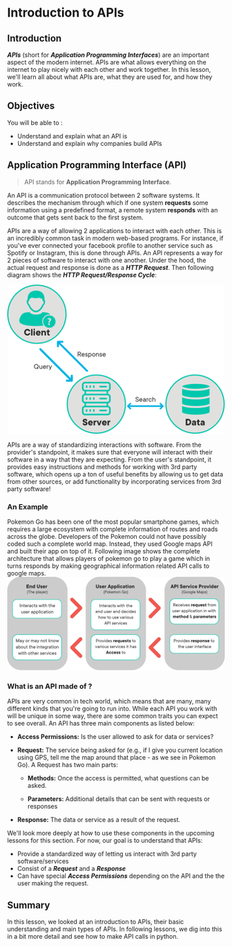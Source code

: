 
# Introduction to APIs

## Introduction 

**_APIs_** (short for **_Application Programming Interfaces_**) are an important aspect of the modern internet. APIs are what allows everything on the internet to play nicely with each other and work together. In this lesson, we'll learn all about what APIs are, what they are used for, and how they work. 

## Objectives
You will be able to : 
* Understand and explain what an API is
* Understand and explain why companies build APIs

## Application Programming Interface (API)

> API stands for **Application Programming Interface**. 

An API is a communication protocol between 2 software systems. It describes the mechanism through which if one system **requests** some information using a predefined format, a remote system **responds** with an outcome that gets sent back to the first system. 

APIs are a way of allowing 2 applications to interact with each other. This is an incredibly common task in modern web-based programs. For instance, if you've ever connected your facebook profile to another service such as Spotify or Instagram, this is done through APIs. An API represents a way for 2 pieces of software to interact with one another. Under the hood, the actual request and response is done as a **_HTTP Request_**. Then following diagram shows the **_HTTP Request/Response Cycle_**:

<img src="images/new_client-server-illustration.png" width="600">

APIs are a way of standardizing interactions with software. From the provider's standpoint, it makes sure that everyone will interact with their software in a way that they are expecting. From the user's standpoint, it provides easy instructions and methods for working with 3rd party software, which opens up a ton of useful benefits by allowing us to get data from other sources, or add functionality by incorporating services from 3rd party software!


### An Example

Pokemon Go has been one of the most popular smartphone games, which requires a large ecosystem with complete information of routes and roads across the globe. Developers of the Pokemon could not have possibly coded such a complete world map. Instead, they used Google maps API and built their app on top of it. Following image shows the complete architecture that allows players of pokemon go to play a game which in turns responds by making geographical information related API calls to google maps.  
<img src="images/new_api4.png" width="750">

### What is an API made of ?

APIs are very common in tech world, which means that are many, many different kinds that you're going to run into. While each API you work with will be unique in some way, there are some common traits you can expect to see overall. An API has three main components as listed below:

* **Access Permissions:** Is the user allowed to ask for data or services?
* **Request:** The service being asked for (e.g., if I give you current location using GPS, tell me the map around that place - as we see in Pokemon Go).  A Request has two main parts:

    * **Methods:** Once the access is permitted, what questions can be asked.
    
    * **Parameters:** Additional details that can be sent with requests or responses

* **Response:** The data or service as a result of the request.

We'll look more deeply at how to use these components in the upcoming lessons for this section. For now, our goal is to understand that APIs:

* Provide a standardized way of letting us interact with 3rd party software/services
* Consist of a **_Request_** and a **_Response_**
* Can have special **_Access Permissions_** depending on the API and the the user making the request. 


## Summary

In this lesson, we looked at an introduction to APIs, their basic understanding and main types of APIs.  In following lessons, we dig into this in a bit more detail and see how to make API calls in python. 
